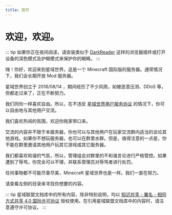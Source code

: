 ```yaml
---
title: 首页
---
```


# 欢迎，欢迎。

::: tip
如果你正在夜间阅读，请安装类似于 [DarkReader](https://darkreader.org/) 这样的浏览器插件或打开设备的深色模式及护眼模式来保护你的眼睛。
:::

嗨！你好，欢迎来到星域世界。这是一个 Minecraft 国际版的服务器。通常情况下，我们会长期开放 Mod 服务器。

星域世界创立于 2018/08/14 ，期间经历了不少风雨，如被恶意压测、DDoS 等，但都走过来了，正在不断努力。

我们同你一样喜欢自由。所以，在不违反 [星域世界用户服务协议](https://dwz.win/awDm) 的情况下，你可以自由地与其他用户交流。

我们喜欢热闹的氛围，欢迎你拖家带口来。

交流的内容并不限于本服务器，你也可以与其他用户在玩家交流群内适当的谈论其他游戏。如果你不想玩服务器，也可以在群里水群。但是，值得注意的一点是，你不能在群里邀请其他用户玩其它游戏或其它服务器。

我们都喜欢和谐的气氛，所以，管理组会对群里的不和谐言论进行严格管控。如果遭到了辱骂，你完全可以不理，并联系管理员对辱骂者进行处罚。

任何事物都不可能尽善尽美，Minecraft 星域世界也是一样。我们一直在努力。

请查看左侧的目录来寻找你想要的内容。  

::: tip
星域联盟文档库中的所有内容，除非特别说明，均以 [知识共享 - 署名 - 相同方式共享 4.0 国际许可协议](https://creativecommons.org/licenses/by-sa/4.0/deed.zh) 授权使用。在引用星域联盟文档库中的内容时，请注意遵守许可协议。
:::



